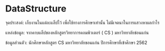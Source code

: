 # DataStructure
จุดประสงค์:
เก็บงานในแต่ละแล็ปไว้ เพื่อใช้ทางการศึกษาเท่านั้น ไม่มีเจตนาในการแสวงหาผลกำไร

แหล่งข้อมูล:
จากคาบแล็ปของหลักสูตรวิทยาการคอมพิวเตอร์ ( CS ) มหาวิทยาลัยข่อนแก่น 

ข้อมูลส่วนตัว:
นักศึกษาหลักสูตร CS มหาวิทยาลัยขอนแก่น ปีการศึกษาที่เข้าศึกษา 2562

